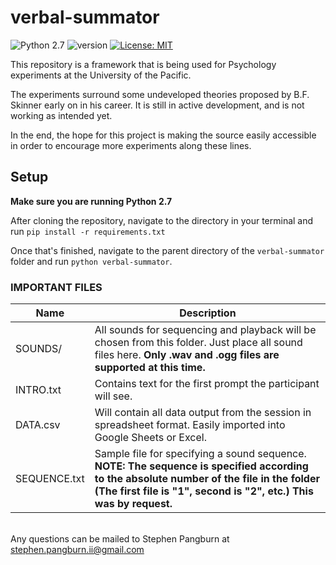 verbal-summator
===============
![Python 2.7](https://img.shields.io/badge/python-2.7-blue.svg)
![version](https://img.shields.io/github/release/s-pangburn/verbal-summator.svg?colorB=brightgreen)
[![License: MIT](https://img.shields.io/badge/License-MIT-yellow.svg)](https://opensource.org/licenses/MIT)

This repository is a framework that is being used for Psychology experiments at the University of the Pacific.

The experiments surround some undeveloped theories proposed by B.F. Skinner early on in his career. It is still in active development, and is not working as intended yet.

In the end, the hope for this project is making the source easily accessible in order to encourage more experiments along these lines.

## Setup

**Make sure you are running Python 2.7**

After cloning the repository, navigate to the directory in your terminal and run `pip install -r requirements.txt`

Once that's finished, navigate to the parent directory of the `verbal-summator` folder and run `python verbal-summator`.

### IMPORTANT FILES

Name | Description
----------|-----------
SOUNDS/ | All sounds for sequencing and playback will be chosen from this folder. Just place all sound files here. **Only .wav and .ogg files are supported at this time.**
INTRO.txt | Contains text for the first prompt the participant will see.
DATA.csv | Will contain all data output from the session in spreadsheet format. Easily imported into Google Sheets or Excel.
SEQUENCE.txt | Sample file for specifying a sound sequence. **NOTE: The sequence is specified according to the absolute number of the file in the folder (The first file is "1", second is "2", etc.) This was by request.**

<br>Any questions can be mailed to Stephen Pangburn at stephen.pangburn.ii@gmail.com
